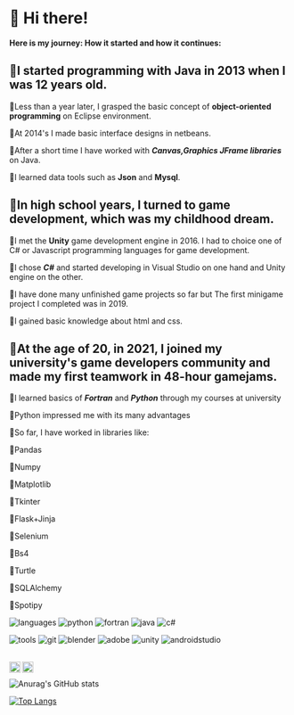 # 👋 Hi there!

  
__Here is my journey: How it started and how it continues:__

## 👶I started programming with __Java__ in 2013 when I was 12 years old. 

🔸Less than a year later, I grasped the basic concept of __object-oriented programming__ on Eclipse environment.

🔸At 2014's I made basic interface designs in netbeans.
	
🔸After a short time I have worked with ___Canvas,Graphics JFrame libraries___ on Java.
	
🔸I learned data tools such as __Json__ and __Mysql__.


## 🧑In high school years, I turned to game development, which was my childhood dream.

🔸I met the __Unity__ game development engine in 2016. I had to choice one of C# or Javascript programming languages for game development.
	
🔸I chose ___C#___ and started developing in Visual Studio on one hand and Unity engine on the other.
	
🔸I have done many unfinished game projects so far but The first minigame project I completed was in 2019.
		
🔸I gained basic knowledge about html and css.

## 🧔‍At the age of 20, in 2021, I joined my university's game developers community and made my first teamwork in __48-hour gamejams.__
  
🔸I learned basics of ___Fortran___ and ___Python___ through my courses at university
	
🔸Python impressed me with its many advantages
	
🔸So far, I have worked in libraries like:


🚩Pandas 
		
🚩Numpy 
		
🚩Matplotlib 
		
🚩Tkinter 

🚩Flask+Jinja
		
🚩Selenium 

🚩Bs4

🚩Turtle

🚩SQLAlchemy

🚩Spotipy

![languages](https://img.shields.io/static/v1?label=&message=languages:&color=111&style=flat-square)
![python](https://img.shields.io/static/v1?logo=python&label=&message=python&color=36465D&logoColor=AAA&style=flat-square&link=)
![fortran](https://img.shields.io/static/v1?logo=fortran&label=&message=fortran&color=36465D&logoColor=AAA&style=flat-square)
![java](https://img.shields.io/static/v1?logo=java&label=&message=java&color=36465D&logoColor=AAA&style=flat-square)
![c#](https://img.shields.io/static/v1?logo=csharp&label=&message=csharp&color=36465D&logoColor=AAA&style=flat-square)

![tools](https://img.shields.io/static/v1?label=&message=tools:&color=111&style=flat-square)
![git](https://img.shields.io/static/v1?logo=git&label=&message=git&color=111&logoColor=FF0000&style=flat-square)
![blender](https://img.shields.io/static/v1?logo=blender&label=&message=blender&color=111&logoColor=FF0000&style=flat-square)
![adobe](https://img.shields.io/static/v1?logo=adobe&label=&message=adobe&color=111&logoColor=FF0000&style=flat-square)
![unity](https://img.shields.io/static/v1?logo=unity&label=&message=unity&color=111&logoColor=FF0000&style=flat-square) 
![androidstudio](https://img.shields.io/static/v1?logo=androidstudio&label=&message=androidstudio&color=111&logoColor=FF0000&style=flat-square) 

&nbsp;&nbsp;&nbsp;
<a href="https://www.instagram.com/gokay__akcay/">						
	<img align="left" alt="Gokay's Instagram" width="20px" src="https://simpleicons.now.sh/instagram/495f7e" />
</a>				     <a href="https://www.linkedin.com/in/g%C3%B6kay-ak%C3%A7ay-647522188/?locale=en_US">
  <img align="left" alt="Gokay's LinkedIn" width="20px" src="https://simpleicons.now.sh/linkedin/495f7e" />
</a>
&nbsp;&nbsp;&nbsp;

![Anurag's GitHub stats](https://github-readme-stats.vercel.app/api?username=Gokay1904&show_icons=true&theme=buefy)

[![Top Langs](https://github-readme-stats.vercel.app/api/top-langs/?username=Gokay1904&layout=compact)](https://github.com/anuraghazra/github-readme-stats)


